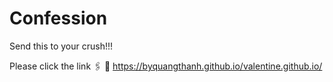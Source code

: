 # Confession
Send this to your crush!!!

Please click the link 🖇️ 🤍
https://byquangthanh.github.io/valentine.github.io/
